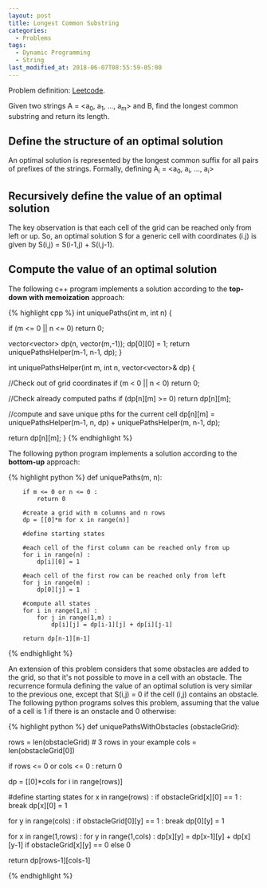 ```yaml
---
layout: post
title: Longest Common Substring
categories:
  - Problems
tags:
  - Dynamic Programming
  - String
last_modified_at: 2018-06-07T08:55:59-05:00
---
```


Problem definition: [Leetcode](https://leetcode.com/problems/unique-paths/description/).

Given two strings A = <a<sub>0</sub>, a<sub>1</sub>, ..., a<sub>m</sub>> and B, find the longest common substring and return its length.

## Define the structure of an optimal solution
An optimal solution is represented by the longest common suffix for all pairs of prefixes of the strings. Formally, defining A<sub>i</sub> = <a<sub>0</sub>, a<sub>i</sub>, ..., a<sub>i</sub>>
## Recursively define the value of an optimal solution
The key observation is that each cell of the grid can be reached only from left or up. So, an optimal solution S for a generic cell with coordinates (i.j) is given by S(i,j) = S(i-1,j) + S(i,j-1).

## Compute the value of an optimal solution 

The following c++ program implements a solution according to the **top-down with memoization** approach: 

{% highlight cpp %}
 int uniquePaths(int m, int n) {
        
  if (m <= 0 || n <= 0) return 0;

  vector<vector<int>> dp(n, vector<int>(m,-1));
  dp[0][0] = 1;
  return uniquePathsHelper(m-1, n-1, dp);
}

int uniquePathsHelper(int m, int n, vector<vector<int>>& dp) {

  //Check out of grid coordinates
  if (m < 0 || n < 0) return 0;

  //Check already computed paths
  if (dp[n][m] >= 0) return dp[n][m];
  
  //compute and save unique pths for the current cell
  dp[n][m] =  uniquePathsHelper(m-1, n, dp) + uniquePathsHelper(m, n-1, dp);

  return  dp[n][m];
}
{% endhighlight %}

The following python program implements a solution according to the **bottom-up** approach: 

{% highlight python %}
def uniquePaths(m, n):

        if m <= 0 or n <= 0 :
            return 0
        
        #create a grid with m columns and n rows
        dp = [[0]*m for x in range(n)]
        
        #define starting states
        
        #each cell of the first column can be reached only from up
        for i in range(n) :
            dp[i][0] = 1
        
        #each cell of the first row can be reached only from left
        for j in range(m) :
            dp[0][j] = 1      
        
        #compute all states
        for i in range(1,n) :
            for j in range(1,m) :
                dp[i][j] = dp[i-1][j] + dp[i][j-1]
                
        return dp[n-1][m-1]
{% endhighlight %}

An extension of this problem considers that some obstacles are added to the grid, so that it's not possible to move in a cell with an obstacle. The recurrence formula defining the value of an optimal solution is very similar to the previous one, except that S(i,j) = 0 if the cell (i,j) contains an obstacle. The following python programs solves this problem, assuming that the value of a cell is 1 if there is an onstacle and 0 otherwise:

{% highlight python %}
def uniquePathsWithObstacles (obstacleGrid):

  rows = len(obstacleGrid)    # 3 rows in your example
  cols = len(obstacleGrid[0])

  if rows <= 0 or cols <= 0 :
    return 0

  dp = [[0]*cols for i in range(rows)] 
  
  #define starting states
  for x in range(rows) :
    if obstacleGrid[x][0] == 1 :
      break
    dp[x][0] = 1

  for y in range(cols) :
    if obstacleGrid[0][y] == 1 :
      break
    dp[0][y] = 1

  for x in range(1,rows) :
      for y in range(1,cols) :
        dp[x][y] = dp[x-1][y] + dp[x][y-1] if obstacleGrid[x][y] == 0 else 0

  return dp[rows-1][cols-1]

{% endhighlight %}
